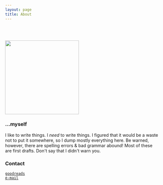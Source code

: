 ```yaml
---
layout: page
title: About
---
```


<style>
img {
    width: 240px;
    margin: 3rem auto 0 auto;
}
p.pic {
    margin: auto;
    margin-bottom: 2rem;
    text-align: center;
    font-size: 0.75rem;
}
</style>

![](profile.jpg)

### ...myself

I like to write things. I *need* to write things. I figured that it would be a waste not to put it somewhere, so I dump mostly everything here. Be warned, however, there are spelling errors & bad grammar abound! Most of these are first drafts. Don't say that I didn't warn you.

### Contact

[`goodreads`](https://www.goodreads.com/user/show/50212535-gustaf) \
[`e-mail`](mailto:websites.gustaf@posteo.org)
